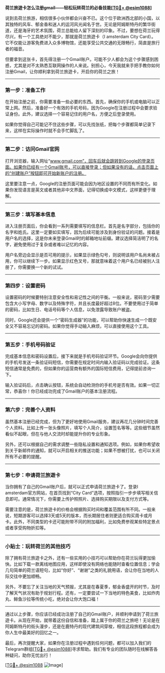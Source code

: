 **荷兰旅遊卡怎么注册gmail——轻松玩转荷兰的必备技能[[TG💪+ @esim1088](https://t.me/s/esim1088)]**

说到去荷兰旅游，相信很多小伙伴都会兴奋不已。这个位于欧洲西北部的小国，以其独特的风车、郁金香和迷人的运河风光闻名于世。无论是阿姆斯特丹的繁华街道，还是海牙的艺术氛围，荷兰总能给人留下深刻的印象。不过，要想在荷兰玩得尽兴，有一个工具绝对不能少，那就是荷兰旅遊卡（I amsterdam City Card）。它不仅能让游客免费进入众多博物馆，还能享受公共交通的无限畅行，简直是旅行者的福音。

但要拿到这张卡，首先得注册一个Gmail账户。可能不少人都会为这个步骤感到困惑，尤其是对不太熟悉互联网操作的人来说。别担心，今天我就来手把手教你如何注册Gmail，让你顺利拿到荷兰旅遊卡，开启你的荷兰之旅！

---

### **第一步：准备工作**
在开始注册之前，你需要准备一些必要的东西。首先，确保你的手机或电脑可以正常上网。然后，准备好一个有效的手机号码，因为Google在注册过程中会要求验证身份。此外，建议选择一个容易记住的用户名，方便之后登录使用。

如果你觉得自己可能记不住这些步骤，可以先找张纸，把每个步骤都简单记录下来，这样在实际操作时就不会手忙脚乱了。

---

### **第二步：访问Gmail官网**
打开浏览器，输入网址“www.gmail.com”，回车后就会跳转到Google的登录页面。如果你已经有一个Gmail账号，可以直接登录；但如果没有的话，点击页面上的“创建账户”按钮即可开始新账户的注册。

这里要注意一点，Google的注册页面可能会因为地区设置的不同而有所变化。如果你发现语言是英文或者其他非中文界面，记得切换成中文模式，这样更便于理解。

---

### **第三步：填写基本信息**
进入注册页面后，你会看到一系列需要填写的信息栏。首先是名字部分，包括你的名字和姓氏。这里一定要如实填写，因为后续可能涉及到身份验证的问题。接着是用户名的选择，这是你未来登录Gmail时的邮箱地址前缀。建议选择简洁明了的名字，避免使用过于复杂或者难以记忆的内容。

用户名旁边会显示是否可用的提示，如果显示绿色勾号，则说明该用户名尚未被占用，你可以继续下一步。如果显示红色叉号，那就意味着这个用户名已经被别人注册了，你需要换一个新的试试。

---

### **第四步：设置密码**
设置密码的时候要特别注意安全性和易记性之间的平衡。一般来说，密码至少需要包含大小写字母、数字以及特殊字符，并且长度最好超过8位。不要使用过于简单的密码，比如生日、电话号码等个人信息，以免泄露导致账户被盗。

同时，Google还会提供一个“密码生成器”的功能，可以帮助你快速生成一个既安全又不容易忘记的密码。如果你觉得手动输入麻烦，可以直接使用这个工具。

---

### **第五步：手机号码验证**
完成基本信息和密码设置后，接下来就是手机号码验证环节。Google会向你提供的手机号发送一条验证码短信，你需要在规定时间内输入验证码以完成验证。这条短信通常是免费的，但如果你的运营商有额外的国际短信费用，记得提前咨询一下。

输入验证码后，点击确认按钮，系统会自动检测你的手机号是否有效。如果一切正常，恭喜你！你已经成功完成了Gmail账户的基本注册流程。

---

### **第六步：完善个人资料**
虽然基本注册已经完成，但为了更好地使用Gmail服务，建议再花几分钟时间完善个人资料。比如上传一张头像照片，填写个人简介，设置签名等等。这些细节虽然看似不起眼，但在与他人交流时却能提升你的专业形象。

另外，还可以根据自己的需求调整一些隐私设置和通知选项。例如，如果你希望收到关于新邮件的通知，就可以开启相关的推送功能；如果不想被打扰，也可以关闭所有不必要的提醒。

---

### **第七步：申请荷兰旅遊卡**
当你拥有了自己的Gmail账户后，就可以正式申请荷兰旅遊卡了。登录I amsterdam官方网站，在首页找到“City Card”选项，按照指引一步步填写相关信息即可。通常情况下，你需要上传护照照片、选择购买期限以及支付方式等。

需要注意的是，荷兰旅遊卡的价格会根据购买时间和覆盖范围有所不同。一般来说，短期游客可以选择3天或5天的版本，而长期居住者则更适合购买周卡或月卡。此外，不同类型的卡还可能附带不同的附加福利，比如免费参观某些特定景点或者享受购物折扣等。

---

### **小贴士：玩转荷兰的其他技巧**
除了拥有荷兰旅遊卡之外，还有一些实用的小技巧可以帮助你在荷兰玩得更加愉快。比如下载一款离线地图应用，这样即使没有网络也能随时查看位置信息；学会几句简单的荷兰语短句，比如“你好”、“谢谢”之类的礼貌用语，会让你在当地的人际交往中更加顺畅。

另外，不要忘了关注当地的天气预报，尤其是在春夏季，郁金香盛开的时节，及时了解天气状况有助于规划行程。还有，一定要尝试一下当地的特色美食，比如炸肉丸、鲱鱼沙拉等传统小吃，绝对会让你大饱口福！

---

通过以上步骤，你应该已经成功注册了自己的Gmail账户，并顺利申请到了荷兰旅遊卡。从现在开始，就带着这份自信和准备，踏上属于你的荷兰之旅吧！无论是在阿姆斯特丹的街头漫步，还是在鹿特丹的现代建筑间穿梭，相信这段旅程都会成为你人生中最美好的回忆之一。

最后，再次提醒大家，如果你在注册过程中遇到任何问题，都可以加入我们的Telegram群组[[TG💪+ @esim1088](https://t.me/s/esim1088)]寻求帮助。我们有专业的团队随时在线解答各种疑问，助你无忧出行！

[[TG💪+ @esim1088](https://t.me/s/esim1088) ![Image](https://i.postimg.cc/4NQfJmqS/Snipaste-2025-05-13-00-14-12.png)]